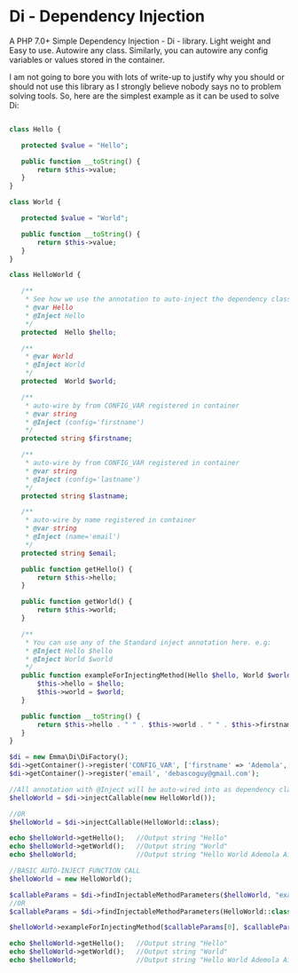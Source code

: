 # Di - Dependency Injection

A PHP 7.0+ Simple Dependency Injection - Di - library. Light weight and Easy to use. Autowire any class. Similarly, you can autowire any config variables or values stored in the container.

 I am not going to bore you with lots of write-up to justify why you should or should not use this library as I strongly believe nobody says no to problem solving tools. So, here are the simplest example as it can be used to solve Di:

 ```php

class Hello {

    protected $value = "Hello";

    public function __toString() {
        return $this->value;
    }
}

class World {

    protected $value = "World";

    public function __toString() {
        return $this->value;
    }
}

class HelloWorld {

    /**
     * See how we use the annotation to auto-inject the dependency class
     * @var Hello
     * @Inject Hello
     */
    protected  Hello $hello;

    /**
     * @var World
     * @Inject World
     */
    protected  World $world;

    /**
     * auto-wire by from CONFIG_VAR registered in container
     * @var string
     * @Inject (config='firstname')
     */
    protected string $firstname;

    /**
     * auto-wire by from CONFIG_VAR registered in container
     * @var string
     * @Inject (config='lastname')
     */
    protected string $lastname;

    /**
     * auto-wire by name registered in container
     * @var string
     * @Inject (name='email')
     */
    protected string $email;

    public function getHello() {
        return $this->hello;
    }

    public function getWorld() {
        return $this->world;
    }

    /**
     * You can use any of the Standard inject annotation here. e.g:
     * @Inject Hello $hello
     * @Inject World $world
     */
    public function exampleForInjectingMethod(Hello $hello, World $world) {
        $this->hello = $hello;
        $this->world = $world;
    }

    public function __toString() {
        return $this->hello . " " . $this->world . " " . $this->firstname . " " . $this->lastname;
    }
}

$di = new Emma\Di\DiFactory();
$di->getContainer()->register('CONFIG_VAR', ['firstname' => 'Ademola', 'lastname' => 'Aina']);
$di->getContainer()->register('email', 'debascoguy@gmail.com');

//All annotation with @Inject will be auto-wired into as dependency class
$helloWorld = $di->injectCallable(new HelloWorld());

//OR
$helloWorld = $di->injectCallable(HelloWorld::class);

echo $helloWorld->getHello();   //Output string "Hello"
echo $helloWorld->getWorld();   //Output string "World"
echo $helloWorld;               //Output string "Hello World Ademola Aina"

//BASIC AUTO-INJECT FUNCTION CALL
$helloWorld = new HelloWorld();

$callableParams = $di->findInjectableMethodParameters($helloWorld, "exampleForInjectingMethod");
//OR
$callableParams = $di->findInjectableMethodParameters(HelloWorld::class, "exampleForInjectingMethod");

$helloWorld->exampleForInjectingMethod($callableParams[0], $callableParams[1]);

echo $helloWorld->getHello();   //Output string "Hello"
echo $helloWorld->getWorld();   //Output string "World"
echo $helloWorld;               //Output string "Hello World Ademola Aina"



 ```

